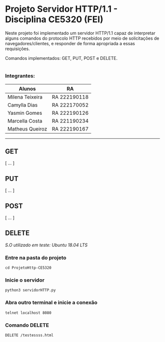 # Projeto Servidor HTTP/1.1 - Disciplina CE5320 (FEI)

Neste projeto foi implementado um servidor HTTP/1.1 capaz de interpretar alguns comandos do protocolo HTTP recebidos por meio de solicitações de navegadores/clientes,
e responder de forma apropriada a essas requisições. 

Comandos implementados: GET, PUT, POST e DELETE.



#

### Integrantes:
| Alunos |  RA  |
| ------------------- | ------------------- |
| Milena Teixeira |   RA 222190118 |
| Camylla Dias    |  RA 222170052 |
| Yasmin Gomes     | RA 222190126 |
| Marcella Costa   | RA 221190234 |
| Matheus Queiroz  | RA 222190167 |

---
## GET
[ ... ]

## PUT
[ ... ]

## POST
[ ... ]

## DELETE 
*S.O utilizado em teste: Ubuntu 18.04 LTS*
 
 ### Entre na pasta do projeto
 ```
 cd ProjetoHttp-CE5320
 ```
 
 ### Inicie o servidor
 ```
 python3 servidorHTTP.py
 ```
 
 ### Abra outro terminal e inicie a conexão
 ```
 telnet localhost 8080
 ```
 
 ### Comando DELETE
 ```
 DELETE /testessss.html 
 ```
 

